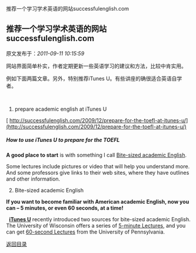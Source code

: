 推荐一个学习学术英语的网站successfulenglish.com
## 推荐一个学习学术英语的网站successfulenglish.com

 原文发布于：*2011-09-11 10:15:59*

网站界面简单朴实，作者定期更新一些英语学习的建议和方法，比较中肯实用。

例如下面两篇文章。另外，特别推荐iTunes U。有些讲座的确很适合英语自学者。

&#160;

1) prepare academic english at iTunes U

[
http://successfulenglish.com/2009/12/prepare-for-the-toefl-at-itunes-u/](http://successfulenglish.com/2009/12/prepare-for-the-toefl-at-itunes-u/)

##### How to use iTunes U to prepare for the TOEFL

**A good place to start** is with something I call
[
Bite-sized academic English](http://successfulenglish.com/2010/01/bite-sized-academic-english/).

Some lectures include pictures or video that will help you
understand more. And some professors give links to their web sites,
where they have outlines and other information.

2) Bite-sized academic English

**If you want to become familiar with American academic
English, now you can &ndash; 5 minutes, or even 60 seconds, at a
time!**

&#160; **[
iTunes U](http://deimos3.apple.com/indigo/main/main.html?v0=WWW-AMUS-ITUNESU070521-N48LX)** recently introduced two sources for
bite-sized academic English. The University of Wisconsin offers a
series of [
5-minute Lectures](http://newmusic.itunes.com/redir/cbx-cgi.do?v=2&amp;la=en&amp;lc=&amp;a=gYBuISJ5hHUvy+69bGui5Ims3lMWUOy3JIyBFJXexjH9ILEOv3yY94ulYlynulxg7lyzCUycnTBPVmyQNwM4Z+a1XktjeNbICimuxqvFe2hN64n9DiDKszC1b2BphrdDG/gcVxgEb79mwdyneP0MGw==), and you can get [
60-second Lectures](http://newmusic.itunes.com/redir/cbx-cgi.do?v=2&amp;la=en&amp;lc=&amp;a=gYBuISJ5hHUvy+69bGui5MsV5Vf117mCMKNPZne2VOL/lqblNs5rqwDoZFbg8g8XNDIO3GWow5zyvNYq7BiV+OczjDuiysjOp3pgZII0Mt9Yo2wSP15IydBNhX5FP166UdIpIKpp8Lumjff8nzKbBQ==) from the University of Pennsylvania.

[返回目录](index.html)
